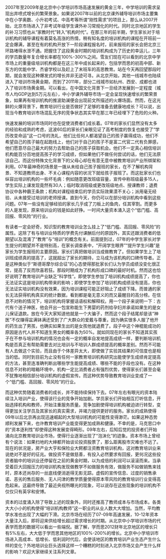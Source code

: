 
2007年至2009年是北京中小学培训市场高速发展的黄金三年，中学培训的需求呈现出井喷式增长的繁荣景象。如果说2007年以前的北京课外辅导培训市场主要集中在小学奥数、小升初考试、中高考等所谓“刚性需求”的项目上，那么从2007开始，北京市场进入了非考试年级学生课外补习常规化的时代。同时北京地区的学生的补习习惯也从“家教时代”转入“机构时代”。在那三年的前半期，学生家长对于培训机构的辅导课程有着莫名高涨的热情，稍有知名度的培训机构的课程在开班前一定会爆满，甚至在有的机构开放下一阶段课程报名时，前来报班的家长会把北京三环路堵得水泄不通。把握住了这段黄金时期的培训机构成为了历史的幸运儿，三年的学员数量年复合增长率都在100%-300%之间。雪友们现在可以看到的北京中学市场上的重量级培训机构都是在这三年中成长起来的，包括学而思的初高中部、新东方的优能中学、杰睿学校以及赶上了末班车的高思教育。站在今天再回望那段时期，就会发现这种爆发式的增长并非无迹可寻。从北京开始，其他一线城市也陆续进入了培训市场黄金期，而到了2011年，部分二线城市如杭州、西安、成都也进入了培训市场黄金期。可以看出，在中国文化背景下一旦经济发展到一定程度（城市人均GDP达到5万元左右），中小学课外辅导市场一定会呈现快速增长的繁荣景象，如果再有培训机构的推波助澜便会出现前文所描述的火爆场面。然而，在这光鲜的火爆背景下，教育培训行业是否做好了足够的准备去健康地成长？可以说，出现当今教育培训市场混乱无序的竞争状态其实早在那三年已经埋下了危险的火种。

快速发展的培训市场同时也在促使消费者们成长着。07年的家长们显然没有太多的经验和成熟的考虑，这波60后的家长们亲眼见证了高考制度的恢复也接受了“学历改变命运”这一口号的洗礼，他们比任何人都渴望自己的孩子赢得成功，他们不希望自己的孩子输在起跑线上，他们对于自己的孩子不是富二代官二代有负罪感，他们愿意尽自己最大的努力去帮助自己的孩子获取机会。他们不一定真心相信培训机构能百分百地提高孩子的学习成绩，但如果他们不做任何尝试的话，他们无法原谅自己。而这份特殊文化背景下的父母心却在有意无意中被教育培训产业所绑架和利用。07年最神奇的场景是一拨从未给自己孩子报班的家长，在不了解机构背景、不知道教师出身、不关心课程内容的状况下就给孩子报班了。而这批家长们也纵容出培训机构的一些坏毛病：例如随意更改班级容量，宣传中称班级最多15人，学生实际上课发现竟然有30人；临时取消班级或更改班级地点、授课教师；退费协议中各种霸王条款；机构对课程结束后的学员实际效果漠不关心；派用毫无经验、从未接受过培训的老师授课。直到今天，你仍可以在部分培训机构中看到这些问题。07年一些没有足够经验的家长几乎成了刀板上的鱼肉，任其宰割。而更多的人是发现，原来培训业的钱是如此好挣。一时间大量资本涌入这个“低门槛、高回报、零风险”的行业。

有读者一定会好奇，知识型的教育培训业怎么挂上了“低门槛、高回报、零风险”的属性。这除了有与培训业特质的学费先付课酬后付的原因外，其实还跟消费者的低期望以及混淆了“教育”与“培训”的概念有关。前面提到过，07年的中学生家长对学生提分的期望并不是特别高，在家长调查表中，“开阔学生眼界”“提升学生兴趣”是家长为学生报班的主要原因。家长们真把做培训当成做教育了。但如果学生上了培训班成绩真的提高了，这就超出了家长的期待，立马成为该机构的口碑传导者。正是这种类似于“斯德哥摩尔综合征”的心态使得那批家长们认为学员成绩没变化很正常，提高了反而欣喜若狂。那段时期成为了机构形成口碑的最好时机。然而这也恰好说明了教育培训产业缺乏“科学性”。即使学生参加了培训机构成绩提高了，你也无法证实这是培训机构带来的影响；即使学生参加了培训机构成绩没有提高，你也无法证实培训机构没有效果，因为培训课程可能正好阻止了成绩下降。而普通的家长无法获得机构真实的统计数据，看到都是毫无意义的而又最醒目的高分榜。在信息不对称的情况下，培训机构将掌握话语权和解释权。用一个段子来说明一下：古代有个送子神医，他会开出一包宣称能生下男婴的药剂给孕妇并承诺如果生的是女儿保证退款。放在今天大家知道他就是一个大骗子，然而这个段子结尾却是该“神医”不仅赚得盆满钵满还受到了广大群众的爱戴与尊重，因为确实很多人服了他开的药生出了男孩，也确实如果生出的是女孩他就退费了。段子中这个神棍能成功的原因是古代人并不知道生男女的概率各为50%。就如同现在的家长不知道其实孩子在不参与培训机构的情况也会有一定的概率自发地提高成绩一样，要判断培训机构是否真正有帮助需要去对比培训与不培训人群成绩提高的概率差别。然而不可能有人去做这个实验，而且由于个体差异太大，即使做了实验其结果的可信度也是相当的低。同时到目前为止没有任何一家教育培训机构研究出能使学生成绩肯定提高的方法，甚至连准确判断出哪些学生能提高成绩、哪些不能的手段也没有。在这种信息不对称的暗箱环境中，机构一定比消费者占有强烈优势，使得家长们甚至会毫不犹豫地相信部分培训机构的虚假宣传。而这种优势导致教育培训业变成了一个“低门槛、高回报、零风险”的行业。

而这种优势随着消费者的成长，并不能持续保持下去。07年左右有眼光的资本陆续注入培训产业，使得该行业的竞争开始加剧。学员家长们开始相互打听信息，开始选择机构和教师，开始注重服务质量。竞争加剧使得培训机构被迫进行转型，变得更加关注学员及其家长的真实需求，并竭力提供更好的服务。家长的成熟使得09年以后北京再出现迅速崛起的大型培训机构的可能性变得渺茫。如果这种态势顺利发展下来，也许教育培训产业能变得更加成熟和健康。不幸的是，马克思口中的“资本逐利性”却使得这种发展变得畸形。09年左右，后知后觉的投资者们开始涌向北京教育培训业市场，使得行业逐渐出现了“泡沫化”的迹象。资本市场上曾经有个说法：如果扫地的大婶都开始谈论投资股票了，那么距离股市灾难也不远了。现在的状况是，房产业大亨和保险业大鳄都注资教育培训机构，这对教育培训业来说绝对不是好的征兆。做投资不是做慈善，有投入必然要求有回报，更何况这些投资者脑中的培训业还停留在之前的黄金时期，以为成倍的利润可以滚滚而来。当承受着巨大回报压力的培训机构发现做教学不如做服务有效，做服务不如做销售来钱时，原本还尚存的一丝底线便消逝得无影无踪。虚假的宣传信息、过度的销售承诺、恶劣的售后服务、无人问津的教学质量使得原本零风险的教育培训行业变得高危起来。这最终导致了最近央视所曝光的现象，可以说存在这些现象的培训机构不仅仅只有英孚和安博。

资本的过度涌入除了导致上述的现象外，同时还推高了教师成本与市场成本。各类大大小小的机构使得“培训机构教师”这一职业的从业人数大大增加。当然，平均教学水准也出现了大幅的下滑。北京市场在经历了07-09年高速发展，10-12年资本大量注入后，即将迎来供给增长超过需求增长的时期。从北京中小学培训市场的代表学而思的数据可以看出一些端倪。据了解，学而思2012财年北京地区的增长只有5%左右，大大低于学而思其他地区的100%-200%的增长。北京中小学培训市场进入高成本、低增长、低利润时代后，会使该地区的教育培训产业生态产生什么样的变化？外地培训业巨头选择这样一个糟糕的时刻进入北京市场又会产生什么样的影响？欢迎大家继续关注系列文章。